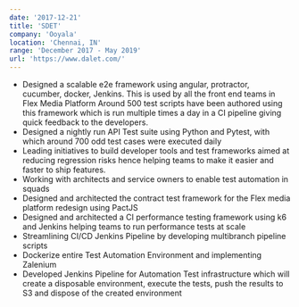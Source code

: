 ```yaml
---
date: '2017-12-21'
title: 'SDET'
company: 'Ooyala'
location: 'Chennai, IN'
range: 'December 2017 - May 2019'
url: 'https://www.dalet.com/'
---
```


- Designed a scalable e2e framework using angular, protractor, cucumber, docker, Jenkins. This is used by
  all the front end teams in Flex Media Platform Around 500 test scripts have been authored using this
  framework which is run multiple times a day in a CI pipeline giving quick feedback to the developers.
- Designed a nightly run API Test suite using Python and Pytest, with which around 700 odd test cases
  were executed daily
- Leading initiatives to build developer tools and test frameworks aimed at reducing regression risks hence
  helping teams to make it easier and faster to ship features.
- Working with architects and service owners to enable test automation in squads
- Designed and architected the contract test framework for the Flex media platform redesign using PactJS
- Designed and architected a CI performance testing framework using k6 and Jenkins helping teams to
  run performance tests at scale
- Streamlining CI/CD Jenkins Pipeline by developing multibranch pipeline scripts
- Dockerize entire Test Automation Environment and implementing Zalenium
- Developed Jenkins Pipeline for Automation Test infrastructure which will create a disposable
  environment, execute the tests, push the results to S3 and dispose of the created environment
